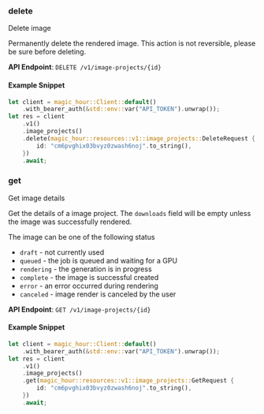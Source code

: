 
### delete <a name="delete"></a>
Delete image

Permanently delete the rendered image. This action is not reversible, please be sure before deleting.

**API Endpoint**: `DELETE /v1/image-projects/{id}`

#### Example Snippet

```rust
let client = magic_hour::Client::default()
    .with_bearer_auth(&std::env::var("API_TOKEN").unwrap());
let res = client
    .v1()
    .image_projects()
    .delete(magic_hour::resources::v1::image_projects::DeleteRequest {
        id: "cm6pvghix03bvyz0zwash6noj".to_string(),
    })
    .await;
```

### get <a name="get"></a>
Get image details

Get the details of a image project. The `downloads` field will be empty unless the image was successfully rendered.

The image can be one of the following status
- `draft` - not currently used
- `queued` - the job is queued and waiting for a GPU
- `rendering` - the generation is in progress
- `complete` - the image is successful created
- `error` - an error occurred during rendering
- `canceled` - image render is canceled by the user


**API Endpoint**: `GET /v1/image-projects/{id}`

#### Example Snippet

```rust
let client = magic_hour::Client::default()
    .with_bearer_auth(&std::env::var("API_TOKEN").unwrap());
let res = client
    .v1()
    .image_projects()
    .get(magic_hour::resources::v1::image_projects::GetRequest {
        id: "cm6pvghix03bvyz0zwash6noj".to_string(),
    })
    .await;
```
